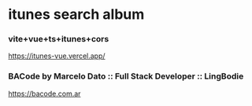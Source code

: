 # itunes search album
### vite+vue+ts+itunes+cors
https://itunes-vue.vercel.app/

### BACode by Marcelo Dato :: Full Stack Developer :: LingBodie
https://bacode.com.ar
